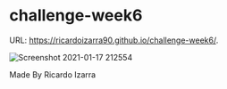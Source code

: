 # challenge-week6

URL: https://ricardoizarra90.github.io/challenge-week6/.

![Screenshot 2021-01-17 212554](https://user-images.githubusercontent.com/75051575/104865698-aeac3b00-590a-11eb-9652-8af43fc6638f.png)


Made By Ricardo Izarra
